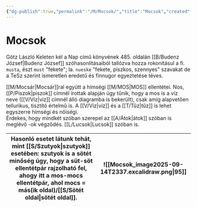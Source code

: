 ```yaml
---
{"dg-publish":true,"permalink":"/M/Mocsok/","title":"Mocsok","created":"2025-09-16T13:23","updated":"2025-09-16T13:25"}
---
```



# Mocsok

Götz László Keleten kél a Nap című könyvének 485. oldalán [[B/Budenz József\|Budenz József]] szóhasonlításaiból tallózva hozza rokonításul a fi. `musta`, észt `must` "fekete"; la. `nueske` "fekete, piszkos, szennyes" szavakat de a TeSz szerint ismeretlen eredetű és finnugor egyeztetése téves.  

[[M/Mocsár\|Mocsár]]ral együtt a hímségi [[M/MOS\|MOS]] ellentétei. Nos, [[P/Piszok\|piszok]] címnél írottak alapján úgy tűnik, hogy a mos is a víz neve ([[V/Víz\|víz]] címnél álló diagramba is bekerült), csak amíg alapvetően tellurikus, tisztító értelmű is. A [[V/Víz\|víz]] és a [[T/Tűz\|tűz]] is lehet egyszerre hímségi és nőiségi.  
Érdekes, hogy mindkét szóban szerepel az [[A/Átok\|átok]] szóban is meglévő -ok végződés. [[L/Lucsok\|Lucsok]] szóban is.  

| Hasonló esetet látunk tehát, mint [[S/Szutyok\|szutyok]] esetében: szutyok is a sötét minőség úgy, hogy a süt-söt ellentétpár rajzolható fel, ahogy itt a mos-mocs ellentétpár, ahol mocs = más(ik oldal)/[[S/Sötét oldal\|sötét oldal]]. | ![[Mocsok_image2025-09-14T2337.excalidraw.png\|95]] |
| ------------------------------------------------------------------------------------------------------------------------------------------------------------------------------------------------------------------------------------- | --------------------------------------------------- |
